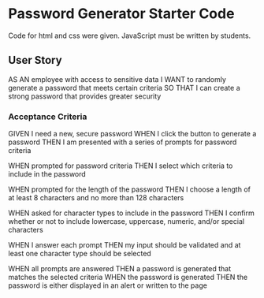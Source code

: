 # Password Generator Starter Code
Code for html and css were given. JavaScript must be written by students.
## User Story

AS AN employee with access to sensitive data
I WANT to randomly generate a password that meets certain criteria
SO THAT I can create a strong password that provides greater security

### Acceptance Criteria
GIVEN I need a new, secure password
WHEN I click the button to generate a password
THEN I am presented with a series of prompts for password criteria
<!-- A series of window.prompts seems the easiest route though its ugly. I had thought about trying to go the route of toggle switches in a pop up form that would be displayed after pushing the generate button. But this seemed a little advanced for me at the moment and time constraints required I do otherwise. But I really don't like the way this is going to look.-->
WHEN prompted for password criteria
THEN I select which criteria to include in the password
<!-- Used window.confirm messages for this -->
WHEN prompted for the length of the password
THEN I choose a length of at least 8 characters and no more than 128 characters
<!-- I used a window.prompt for this and then an if statement to make sure an appropriate length was input. -->

WHEN asked for character types to include in the password
THEN I confirm whether or not to include lowercase, uppercase, numeric, and/or special characters
<!-- I have four arrays set up for these that are populated with all of the possible characters. To be safe, I commented out the special characters. Knowing that some would break the code but not being sure about all of them, I opted to do this for all of them. -->
WHEN I answer each prompt
THEN my input should be validated and at least one character type should be selected
<!-- For this I wrote an if statement that checked if all of the character types were false and, if so, prompted the user to select at least one character type.-->
WHEN all prompts are answered
THEN a password is generated that matches the selected criteria
WHEN the password is generated
THEN the password is either displayed in an alert or written to the page 




